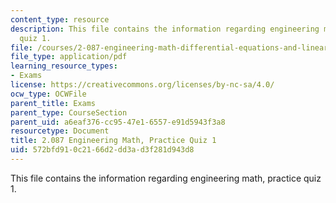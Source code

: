 ```yaml
---
content_type: resource
description: This file contains the information regarding engineering math, practice
  quiz 1.
file: /courses/2-087-engineering-math-differential-equations-and-linear-algebra-fall-2014/572bfd910c2166d2dd3ad3f281d943d8_MIT2_087F14_PracQuiz_1_v4.pdf
file_type: application/pdf
learning_resource_types:
- Exams
license: https://creativecommons.org/licenses/by-nc-sa/4.0/
ocw_type: OCWFile
parent_title: Exams
parent_type: CourseSection
parent_uid: a6eaf376-cc95-47e1-6557-e91d5943f3a8
resourcetype: Document
title: 2.087 Engineering Math, Practice Quiz 1
uid: 572bfd91-0c21-66d2-dd3a-d3f281d943d8
---
```

This file contains the information regarding engineering math, practice quiz 1.
